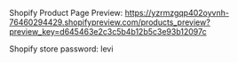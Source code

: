 Shopify Product Page Preview: https://yzrmzgqp402oyvnh-76460294429.shopifypreview.com/products_preview?preview_key=d645463e2c3c5b4b12b5c3e93b12097c

Shopify store password: levi

